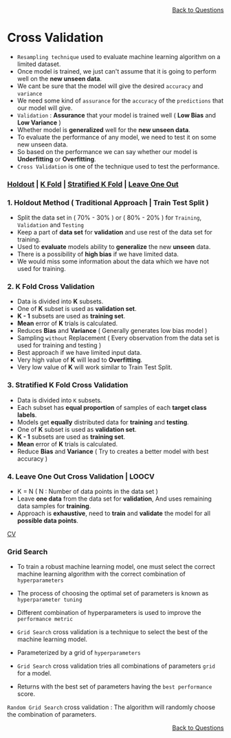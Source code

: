 <p align='right'><a align="right" href="https://github.com/KIRANKUMAR7296/Library/blob/main/Interview.md">Back to Questions</a></p>

# Cross Validation

- `Resampling technique` used to evaluate machine learning algorithm on a limited dataset.
- Once model is trained, we just can't assume that it is going to perform well on the **new unseen data**.
- We cant be sure that the model will give the desired `accuracy` and `variance`
- We need some kind of `assurance` for the `accuracy` of the `predictions` that our model will give. 
- `Validation` : **Assurance** that your model is trained well ( **Low Bias** and **Low Variance** ) 
- Whether model is **generalized** well for the **new unseen data**.
- To evaluate the performance of any model, we need to test it on some new unseen data.
- So based on the performance we can say whether our model is **Underfitting** or **Overfitting**.
- `Cross Validation` is one of the technique used to test the performance.

<h3><a href='#hold'>Holdout</a> | <a href='#kfold'>K Fold</a> | <a href='#skfold'>Stratified K Fold</a> | <a href='#loocv'>Leave One Out</a> </h3>

<h3 name='hold'> 1. Holdout Method ( Traditional Approach | Train Test Split )</h3>

- Split the data set in ( 70% - 30% ) or ( 80% - 20% ) for `Training`, `Validation` and `Testing`
- Keep a part of **data set** for **validation** and use rest of the data set for training.
- Used to **evaluate** models ability to **generalize** the new **unseen** data.
- There is a possibility of **high bias** if we have limited data.
- We would miss some information about the data which we have not used for training.

<h3 name='kfold'> 2. K Fold Cross Validation</h3>

- Data is divided into **K** subsets.
- One of **K** subset is used as **validation set**.
- **K - 1** subsets are used as **training set**.
- **Mean** error of **K** trials is calculated.
- Reduces **Bias** and **Variance** ( Generally generates low bias model )
- Sampling `without` Replacement ( Every observation from the data set is used for training and testing )
- Best approach if we have limited input data.
- Very high value of **K** will lead to **Overfitting**.
- Very low value of **K** will work similar to Train Test Split.

<h3 name='skfold'> 3. Stratified K Fold Cross Validation</h3>

- Data is divided into `K` subsets.
- Each subset has **equal proportion** of samples of each **target class labels**.
- Models get **equally** distributed data for **training** and **testing**.
- One of **K** subset is used as **validation set**.
- **K - 1** subsets are used as **training set**.
- **Mean** error of **K** trials is calculated.
- Reduce **Bias** and **Variance** ( Try to creates a better model with best accuracy )

<h3 name='loocv'> 4. Leave One Out Cross Validation | LOOCV</h3>

- K = N ( N : Number of data points in the data set )
- Leave **one data** from the data set for **validation**, And uses remaining data samples for **training**.
- Approach is **exhaustive**, need to **train** and **validate** the model for all **possible data points**.

[CV](https://amueller.github.io/ml-training-intro/slides/03-cross-validation-grid-search.html#21)

### Grid Search
- To train a robust machine learning model, one must select the correct machine learning algorithm with the correct combination of `hyperparameters`
- The process of choosing the optimal set of parameters is known as `hyperparameter tuning`
- Different combination of hyperparameters is used to improve the `performance metric`

- `Grid Search` cross validation is a technique to select the best of the machine learning model. 
- Parameterized by a grid of `hyperparameters`
- `Grid Search` cross validation tries all combinations of parameters `grid` for a model. 
- Returns with the best set of parameters having the `best performance` score.

`Random Grid Search` cross validation : The algorithm will randomly choose the combination of parameters. 

<p align='right'><a align="right" href="https://github.com/KIRANKUMAR7296/Library/blob/main/Interview.md">Back to Questions</a></p>
